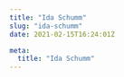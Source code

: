 ```yaml
---
title: "Ida Schumm"
slug: "ida-schumm"
date: 2021-02-15T16:24:01Z

meta:
  title: "Ida Schumm"
---
```


